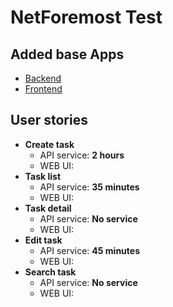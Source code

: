 # NetForemost Test

## Added base Apps

- [Backend](https://github.com/sbsys/typescript-ddd-microservice)
- [Frontend](https://github.com/sbsys/smop-frontend)

## User stories

- **Create task**
  - API service: **2 hours**
  - WEB UI:
- **Task list**
  - API service: **35 minutes**
  - WEB UI:
- **Task detail**
  - API service: **No service**
  - WEB UI:
- **Edit task**
  - API service: **45 minutes**
  - WEB UI:
- **Search task**
  - API service: **No service**
  - WEB UI:
